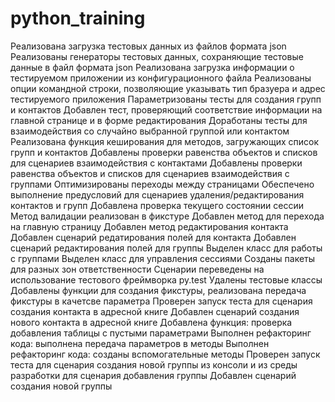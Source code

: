 # python_training
Реализована загрузка тестовых данных из файлов формата json
Реализованы генераторы тестовых данных, сохраняющие тестовые данные в файл формата json
Реализована загрузка информации о тестируемом приложении из конфигурационного файла
Реализованы опции командной строки, позволяющие указывать тип бразуера и адрес тестируемого приложения
Параметризованы тесты для создания групп и контактов
Добавлен тест, проверяющий соответствие информации на главной странице и в форме редактирования
Доработаны тесты для взаимодействия со случайно выбранной группой или контактом
Реализована функция кеширования для методов, загружающих список групп и контактов 
Добавлены проверки равенства объектов и списков для сценариев взаимодействия с контактами
Добавлены проверки равенства объектов и списков для сценариев взаимодействия с группами
Оптимизированы переходы между страницами
Обеспечено выполнение предусловий для сценариев удаления/редактирования контактов и групп
Добавлена проверка текущего состоянии сессии
Метод валидации реализован в фикстуре
Добавлен метод для перехода на главную страницу
Добавлен метод редактирования контакта
Добавлен сценарий редатирования полей для контакта
Добавлен сценарий редактирования полей для группы
Выделен класс для работы с группами
Выделен класс для управления сессиями
Созданы пакеты для разных зон ответственности
Сценарии переведены на использование тестового фреймворка py.test
Удалены тестовые классы
Добавлены функции для создания фикстуры, реализована передача фикстуры в качетсве параметра
Проверен запуск теста для сценария создания контакта в адресной книге
Добавлен сценарий создания нового контакта в адресной книге
Добавлена функция: проверка добавления таблицы с пустыми параметрами
Выполнен рефакторинг кода: выполнена передача параметров в методы
Выполнен рефакторинг кода: созданы вспомогательные методы
Проверен запуск теста для сценария создания новой группы из консоли и из среды разработки для сценария добавления группы
Добавлен сценарий создания новой группы